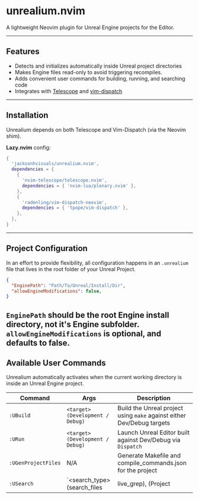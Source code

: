 # unrealium.nvim

A lightweight Neovim plugin for Unreal Engine projects for the Editor.

---

## Features

- Detects and initializes automatically inside Unreal project directories
- Makes Engine files read-only to avoid triggering recompiles.
- Adds convenient user commands for building, running, and searching code
- Integrates with [Telescope](https://github.com/nvim-telescope/telescope.nvim) and [vim-dispatch](https://github.com/tpope/vim-dispatch)

---

## Installation

Unrealium depends on both Telescope and Vim-Dispatch (via the Neovim shim).

**Lazy.nvim** config:

```lua
{
  'jacksonhvisuals/unrealium.nvim',
  dependencies = {
    {
      'nvim-telescope/telescope.nvim',
      dependencies = { 'nvim-lua/plenary.nvim' },
    },
    {
      'radenling/vim-dispatch-neovim',
      dependencies = { 'tpope/vim-dispatch' },
    },
  },
}
```

---

## Project Configuration
In an effort to provide flexibility, all configuration happens in an `.unrealium` file that lives in the root folder of your Unreal Project.

```json
{
  "EnginePath": "Path/To/Unreal/Install/Dir",
  "allowEngineModifications": false,
}
```
`EnginePath` should be the root Engine install directory, not it's Engine subfolder.
`allowEngineModifications` is optional, and defaults to false.
---

## Available User Commands

Unrealium automatically activates when the current working directory is inside an Unreal Engine project.

| Command | Args | Description |
|---------------------|--------|---------------------------------------------------|
| `:UBuild` | `<target> (Development / Debug)` | Build the Unreal project using `make` against either Dev/Debug targets |
| `:URun` | `<target> (Development / Debug)` | Launch Unreal Editor built against Dev/Debug via `Dispatch` |
| `:UGenProjectFiles` | N/A | Generate Makefile and compile_commands.json for the project    |
| `:USearch` | `<search_type> (search_files | live_grep), <context> (Project | Engine | All)` | Use Telescope to search in Project, Engine, or both |
